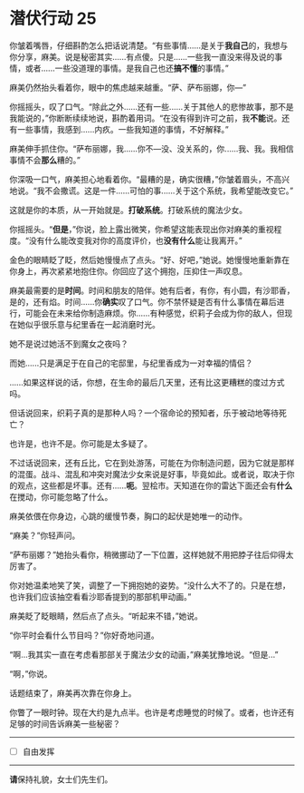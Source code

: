 # 潜伏行动 25

你皱着嘴唇，仔细斟酌怎么把话说清楚。“有些事情......是关于**我自己**的，我想与你分享，麻美。说是秘密其实......有点傻。只是......一些我一直没来得及说的事情，或者......一些没道理的事情。是我自己也还**搞不懂**的事情。”

麻美仍然抬头看着你，眼中的焦虑越来越重。“萨、萨布丽娜，你—”

你摇摇头，叹了口气。“除此之外......还有一些......关于其他人的悲惨故事，那不是我能说的，”你断断续续地说，斟酌着用词。“在没有得到许可之前，我**不能**说。还有一些事情，我感到......内疚。一些我知道的事情，不好解释。”

麻美伸手抓住你。“萨布丽娜，我......你不—没、没关系的，你......我、我。我相信事情不会**那么**糟的。”

你深吸一口气，麻美担心地看着你。“最糟的是，确实很糟，”你皱着眉头，不高兴地说。“我不会撒谎。这是一件......可怕的事......关于这个系统，我希望能改变它。”

这就是你的本质，从一开始就是。**打破系统**。打破系统的魔法少女。

你摇摇头。“**但是**，”你说，脸上露出微笑，你希望这能表现出你对麻美的重视程度。“没有什么能改变我对你的高度评价，也**没有什么**能让我离开。”

金色的眼睛眨了眨，然后她慢慢点了点头。“好、好吧，”她说。她慢慢地重新靠在你身上，再次紧紧地抱住你。你回应了这个拥抱，压抑住一声叹息。

麻美最需要的是**时间**。时间和朋友的陪伴。她有后者，有你，有小圆，有沙耶香，是的，还有焰。时间......你**确实**叹了口气。你不禁怀疑是否有什么事情在幕后进行，可能会在未来给你制造麻烦。你......有种感觉，织莉子会成为你的敌人，但现在她似乎很乐意与纪里香在一起消磨时光。

她不是说过她活不到魔女之夜吗？

而她......只是满足于在自己的宅邸里，与纪里香成为一对幸福的情侣？

......如果这样说的话，你想，在生命的最后几天里，还有比这更糟糕的度过方式吗。

但话说回来，织莉子真的是那种人吗？一个宿命论的预知者，乐于被动地等待死亡？

也许是，也许不是。你可能是太多疑了。

不过话说回来，还有丘比，它在到处游荡，可能在为你制造问题，因为它就是那样的混蛋。战斗、混乱和冲突对魔法少女来说是好事，毕竟如此。或者说，取决于你的观点，这些都是坏事。还有......**呃**。翌桧市。天知道在你的雷达下面还会有**什么**在搅动，你可能忽略了什么。

麻美依偎在你身边，心跳的缓慢节奏，胸口的起伏是她唯一的动作。

“麻美？”你轻声问。

“萨布丽娜？”她抬头看你，稍微挪动了一下位置，这样她就不用把脖子往后仰得太厉害了。

你对她温柔地笑了笑，调整了一下拥抱她的姿势。“没什么大不了的。只是在想，也许我们应该抽空看看沙耶香提到的那部机甲动画。”

麻美眨了眨眼睛，然后点了点头。“听起来不错，”她说。

“你平时会看什么节目吗？”你好奇地问道。

“啊...我其实一直在考虑看那部关于魔法少女的动画，”麻美犹豫地说。“但是...”

“啊，”你说。

话题结束了，麻美再次靠在你身上。

你瞥了一眼时钟。现在大约是九点半。也许是考虑睡觉的时候了。或者，也许还有足够的时间告诉麻美一些秘密？

---

- [ ] 自由发挥

---

**请**保持礼貌，女士们先生们。
